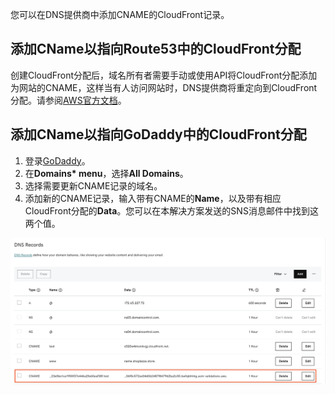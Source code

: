 您可以在DNS提供商中添加CNAME的CloudFront记录。

## 添加CName以指向Route53中的CloudFront分配

创建CloudFront分配后，域名所有者需要手动或使用API将CloudFront分配添加为网站的CNAME，这样当有人访问网站时，DNS提供商将重定向到CloudFront分配。请参阅[AWS官方文档](https://docs.aws.amazon.com/Route53/latest/DeveloperGuide/routing-to-cloudfront-distribution.html)。

## 添加CName以指向GoDaddy中的CloudFront分配

1. 登录[GoDaddy](https://www.godaddy.com/)。
2. 在**Domains* menu**，选择**All Domains**。
3. 选择需要更新CNAME记录的域名。
4. 添加新的CNAME记录，输入带有CNAME的**Name**，以及带有相应CloudFront分配的**Data**。您可以在本解决方案发送的SNS消息邮件中找到这两个值。

![cname-value](../../../images/add-record-for-cname.png)


